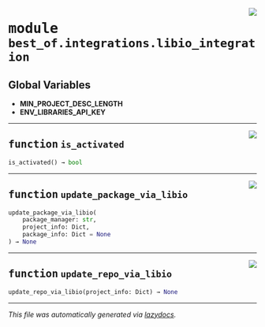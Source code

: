 <!-- markdownlint-disable -->

<a href="https://github.com/ml-tooling/best-of-generator/blob/main/src/best_of/integrations/libio_integration.py#L0"><img align="right" style="float:right;" src="https://img.shields.io/badge/-source-cccccc?style=flat-square"></a>

# <kbd>module</kbd> `best_of.integrations.libio_integration`




**Global Variables**
---------------
- **MIN_PROJECT_DESC_LENGTH**
- **ENV_LIBRARIES_API_KEY**

---

<a href="https://github.com/ml-tooling/best-of-generator/blob/main/src/best_of/integrations/libio_integration.py#L15"><img align="right" style="float:right;" src="https://img.shields.io/badge/-source-cccccc?style=flat-square"></a>

## <kbd>function</kbd> `is_activated`

```python
is_activated() → bool
```






---

<a href="https://github.com/ml-tooling/best-of-generator/blob/main/src/best_of/integrations/libio_integration.py#L19"><img align="right" style="float:right;" src="https://img.shields.io/badge/-source-cccccc?style=flat-square"></a>

## <kbd>function</kbd> `update_package_via_libio`

```python
update_package_via_libio(
    package_manager: str,
    project_info: Dict,
    package_info: Dict = None
) → None
```






---

<a href="https://github.com/ml-tooling/best-of-generator/blob/main/src/best_of/integrations/libio_integration.py#L216"><img align="right" style="float:right;" src="https://img.shields.io/badge/-source-cccccc?style=flat-square"></a>

## <kbd>function</kbd> `update_repo_via_libio`

```python
update_repo_via_libio(project_info: Dict) → None
```








---

_This file was automatically generated via [lazydocs](https://github.com/ml-tooling/lazydocs)._
